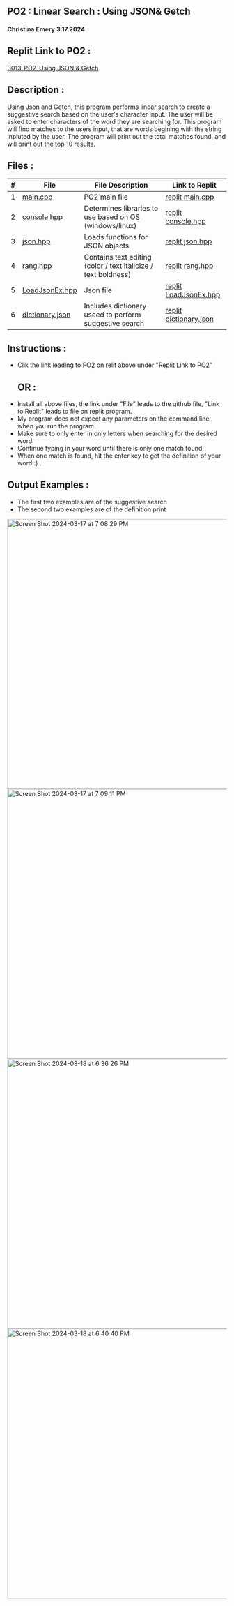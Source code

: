 ## PO2 : Linear Search : Using JSON& Getch
#### Christina Emery 3.17.2024

## Replit Link to PO2 :
[3013-PO2-Using JSON & Getch](https://replit.com/@zristina/3013-P02-Using-JSON-and-Getch)
## Description :
 Using Json and Getch, this program performs linear search to create a suggestive search based on the user's character input. The user will be asked to enter characters of the word they are searching for. This program will find matches to the users input, that are words begining with the string inpiuted by the user. The program will print out the total matches found, and will print out the top 10 results.

 ## Files :
 
|   #   | File               | File Description       | Link to Replit      |
| :---: | ------------------ | ---------------------- |-------------------- |
|   1   | [main.cpp](https://github.com/zristina/3013-Algorithms/blob/main/Assignments/PO2/main.cpp)           | PO2 main file          |[replit main.cpp](https://replit.com/@zristina/3013-P02-Using-JSON-and-Getch#main.cpp) |
|   2   | [console.hpp](https://github.com/zristina/3013-Algorithms/blob/main/Assignments/PO2/console.hpp)        | Determines libraries to use based on OS (windows/linux)  | [replit console.hpp](https://replit.com/@zristina/3013-P02-Using-JSON-and-Getch#headers/console.hpp) |
|   3   | [json.hpp](https://github.com/zristina/3013-Algorithms/blob/main/Assignments/PO2/json.hpp)           | Loads functions for JSON objects       | [replit json.hpp](https://replit.com/@zristina/3013-P02-Using-JSON-and-Getch#headers/json.hpp) |
|   4   | [rang.hpp](https://github.com/zristina/3013-Algorithms/blob/main/Assignments/PO2/rang.hpp)           | Contains text editing (color / text italicize / text boldness)  | [replit rang.hpp](https://replit.com/@zristina/3013-P02-Using-JSON-and-Getch#headers/rang.hpp) |
|   5   | [LoadJsonEx.hpp](https://github.com/zristina/3013-Algorithms/blob/main/Assignments/PO2/LoadJsonEx.hpp)     | Json file | [replit LoadJsonEx.hpp](https://replit.com/@zristina/3013-P02-Using-JSON-and-Getch#loadJsonEx.hpp) |
|   6   | [dictionary.json](https://github.com/zristina/3013-Algorithms/blob/main/Assignments/PO2/dictionary.json)    | Includes dictionary useed to perform suggestive search | [replit dictionary.json](https://replit.com/@zristina/3013-P02-Using-JSON-and-Getch#data/dictionary.json) |

## Instructions :
 * Clik the link leading to PO2 on relit above under "Replit Link to PO2"
   ## OR :
 * Install all above files, the link under "File" leads to the github file, "Link to Replit" leads to file on replit program.
 * My program does not expect any parameters on the command line when you run the program.
 * Make sure to only enter in only letters when searching for the desired word.
 * Continue typing in your word until there is only one match found.
 * When one match is found, hit the enter key to get the definition of your word :) .

## Output Examples :
 * The first two examples are of the suggestive search
 * The second two examples are of the definition print
<img width="619" alt="Screen Shot 2024-03-17 at 7 08 29 PM" src="https://github.com/zristina/3013-Algorithms/assets/157079380/7340121f-853b-43df-8d27-43d9297532ef">
<img width="619" alt="Screen Shot 2024-03-17 at 7 09 11 PM" src="https://github.com/zristina/3013-Algorithms/assets/157079380/50a58431-ddac-46c0-b374-b80455521877">
<img width="619" alt="Screen Shot 2024-03-18 at 6 36 26 PM" src="https://github.com/zristina/3013-Algorithms/assets/157079380/16f10791-3334-42a6-9276-e700f9588e32">
<img width="619" alt="Screen Shot 2024-03-18 at 6 40 40 PM" src="https://github.com/zristina/3013-Algorithms/assets/157079380/c9e2e601-f39c-4549-bb2d-7532e69a4791">



